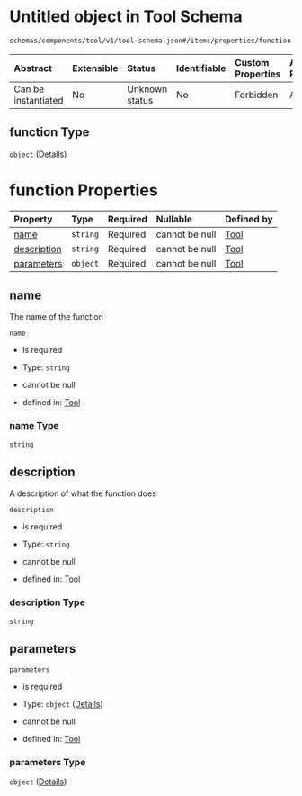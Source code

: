 # Untitled object in Tool Schema

```txt
schemas/components/tool/v1/tool-schema.json#/items/properties/function
```



| Abstract            | Extensible | Status         | Identifiable | Custom Properties | Additional Properties | Access Restrictions | Defined In                                                                                                              |
| :------------------ | :--------- | :------------- | :----------- | :---------------- | :-------------------- | :------------------ | :---------------------------------------------------------------------------------------------------------------------- |
| Can be instantiated | No         | Unknown status | No           | Forbidden         | Allowed               | none                | [tool.schema.json\*](../../https:/hai.ai/schemas/=./schemas/components/tool/v1/tool.schema.json "open original schema") |

## function Type

`object` ([Details](tool-1-items-properties-function.md))

# function Properties

| Property                    | Type     | Required | Nullable       | Defined by                                                                                                                                                         |
| :-------------------------- | :------- | :------- | :------------- | :----------------------------------------------------------------------------------------------------------------------------------------------------------------- |
| [name](#name)               | `string` | Required | cannot be null | [Tool](tool-1-items-properties-function-properties-name.md "schemas/components/tool/v1/tool-schema.json#/items/properties/function/properties/name")               |
| [description](#description) | `string` | Required | cannot be null | [Tool](tool-1-items-properties-function-properties-description.md "schemas/components/tool/v1/tool-schema.json#/items/properties/function/properties/description") |
| [parameters](#parameters)   | `object` | Required | cannot be null | [Tool](tool-1-items-properties-function-properties-parameters.md "schemas/components/tool/v1/tool-schema.json#/items/properties/function/properties/parameters")   |

## name

The name of the function

`name`

* is required

* Type: `string`

* cannot be null

* defined in: [Tool](tool-1-items-properties-function-properties-name.md "schemas/components/tool/v1/tool-schema.json#/items/properties/function/properties/name")

### name Type

`string`

## description

A description of what the function does

`description`

* is required

* Type: `string`

* cannot be null

* defined in: [Tool](tool-1-items-properties-function-properties-description.md "schemas/components/tool/v1/tool-schema.json#/items/properties/function/properties/description")

### description Type

`string`

## parameters



`parameters`

* is required

* Type: `object` ([Details](tool-1-items-properties-function-properties-parameters.md))

* cannot be null

* defined in: [Tool](tool-1-items-properties-function-properties-parameters.md "schemas/components/tool/v1/tool-schema.json#/items/properties/function/properties/parameters")

### parameters Type

`object` ([Details](tool-1-items-properties-function-properties-parameters.md))
